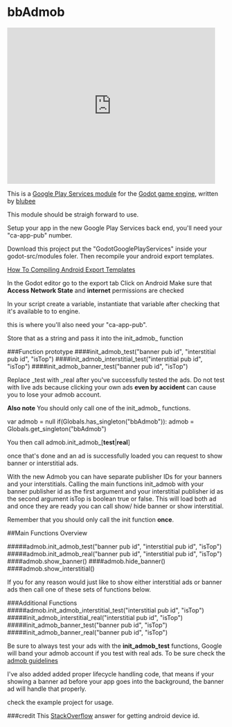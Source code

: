 
# bbAdmob

<iframe width="480" height="360" src="https://www.youtube.com/embed/lpAkgrIvICc?showinfo=0" frameborder="0" allowfullscreen></iframe>


This is a [Google Play Services module](https://developer.android.com/google/play-services/index.html) for the [Godot game engine](https://github.com/okamstudio/godot), written by [blubee](http://blubee.me)

This module should be straigh forward to use.

Setup your app in the new Google Play Services back end, you'll need your "ca-app-pub" number.

Download this project put the "GodotGooglePlayServices" inside your godot-src/modules foler.
Then recompile your android export templates.

[How To Compiling Android Export Templates](https://github.com/okamstudio/godot/wiki/compiling_android#compiling-export-templates)

In the Godot editor go to the export tab
Click on Android
Make sure that **Access Network State** and **internet** permissions are checked

In your script create a variable, instantiate that variable after checking that it's available to to engine.

this is where you'll also need your "ca-app-pub".

Store that as a string and pass it into the init_admob_ function


###Function prototype
####init_admob_test("banner pub id", "interstitial pub id", "isTop")
####init_admob_interstitial_test("interstitial pub id", "isTop")
####init_admob_banner_test("banner pub id", "isTop")

Replace _test with _real after you've successfully tested the ads. Do not test with live ads because clicking your own ads **even by accident** can cause you to lose your admob account.

**Also note**
You should only call one of the init_admob_ functions.

var admob = null
if(Globals.has_singleton("bbAdmob")):
        admob = Globals.get_singleton("bbAdmob")

You then call admob.init_admob_[**test**|**real**]

once that's done and an ad is successfully loaded you can request to show banner or interstitial ads. 


With the new Admob you can have separate publisher IDs for your banners and your interstitials. 
Calling the main functions init_admob with your banner publisher id as the first argument and your interstitial publisher id as the second argument isTop is boolean true or false. This will load both ad and once they are ready you can call show/ hide banner or show interstitial.

Remember that you should only call the init function **once**.

##Main Functions Overview

#####admob.init_admob_test("banner pub id", "interstitial pub id", "isTop")
#####admob.init_admob_real("banner pub id", "interstitial pub id", "isTop")
####admob.show_banner()
####admob.hide_banner()
####admob.show_interstitial()


If you for any reason would just like to show either interstitial ads or banner ads then call one of these sets of functions below.



###Additional Functions
#####admob.init_admob_interstitial_test("interstitial pub id", "isTop")
#####init_admob_interstitial_real("interstitial pub id", "isTop")
#####init_admob_banner_test("banner pub id", "isTop")
#####init_admob_banner_real("banner pub id", "isTop")


Be sure to always test your ads with the **init_admob_test** functions, Google will band your admob account if you test with real ads. To be sure check the [admob guidelines](https://support.google.com/admob/answer/2753860?hl=en)

I've also added added proper lifecycle handling code, that means if your showing a banner ad before your app goes into the background, the banner ad will handle that properly.


check the example project for usage.

###credit
This [StackOverflow](http://stackoverflow.com/questions/3934331/android-how-to-encrypt-a-string) answer for getting android device id.
